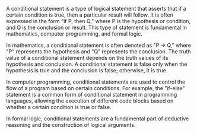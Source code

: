 A conditional statement is a type of logical statement that asserts that if a certain condition is true, then a particular result will follow. It is often expressed in the form "if P, then Q," where P is the hypothesis or condition, and Q is the conclusion or result. This type of statement is fundamental in mathematics, computer programming, and formal logic.

In mathematics, a conditional statement is often denoted as "P → Q," where "P" represents the hypothesis and "Q" represents the conclusion. The truth value of a conditional statement depends on the truth values of its hypothesis and conclusion. A conditional statement is false only when the hypothesis is true and the conclusion is false; otherwise, it is true.

In computer programming, conditional statements are used to control the flow of a program based on certain conditions. For example, the "if-else" statement is a common form of conditional statement in programming languages, allowing the execution of different code blocks based on whether a certain condition is true or false.

In formal logic, conditional statements are a fundamental part of deductive reasoning and the construction of logical arguments.
